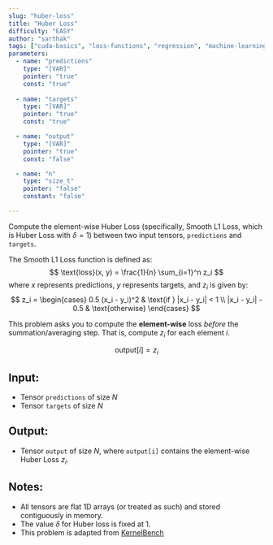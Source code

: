 ```yaml
---
slug: "huber-loss"
title: "Huber Loss"
difficulty: "EASY"
author: "sarthak"
tags: ["cuda-basics", "loss-functions", "regression", "machine-learning"]
parameters:
  - name: "predictions"
    type: "[VAR]"
    pointer: "true"
    const: "true"
  
  - name: "targets"
    type: "[VAR]"
    pointer: "true"
    const: "true"

  - name: "output" 
    type: "[VAR]"
    pointer: "true"
    const: "false"

  - name: "n"
    type: "size_t"
    pointer: "false"
    constant: "false"

---
```


Compute the element-wise Huber Loss (specifically, Smooth L1 Loss, which is Huber Loss with $\delta=1$) between two input tensors, `predictions` and `targets`.

The Smooth L1 Loss function is defined as:
$$
\text{loss}(x, y) = \frac{1}{n} \sum_{i=1}^n z_i
$$
where $x$ represents predictions, $y$ represents targets, and $z_i$ is given by:
$$
z_i = \begin{cases} 
      0.5 (x_i - y_i)^2 & \text{if } |x_i - y_i| < 1 \\
      |x_i - y_i| - 0.5 & \text{otherwise} 
      \end{cases}
$$

This problem asks you to compute the **element-wise** loss *before* the summation/averaging step. That is, compute $z_i$ for each element $i$.

$$
\text{output}[i] = z_i
$$

## Input:
- Tensor `predictions` of size $N$ 
- Tensor `targets` of size $N$

## Output:
- Tensor `output` of size $N$, where `output[i]` contains the element-wise Huber Loss $z_i$.

## Notes:
- All tensors are flat 1D arrays (or treated as such) and stored contiguously in memory.
- The value $\delta$ for Huber loss is fixed at 1.
- This problem is adapted from [KernelBench](https://github.com/ScalingIntelligence/KernelBench/blob/main/KernelBench/level1/96_HuberLoss.py)